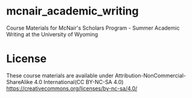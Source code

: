 # mcnair_academic_writing
Course Materials for McNair's Scholars Program - Summer Academic Writing at the University of Wyoming 

# License
These course materials are available under Attribution-NonCommercial-ShareAlike 4.0 International(CC BY-NC-SA 4.0) https://creativecommons.org/licenses/by-nc-sa/4.0/
